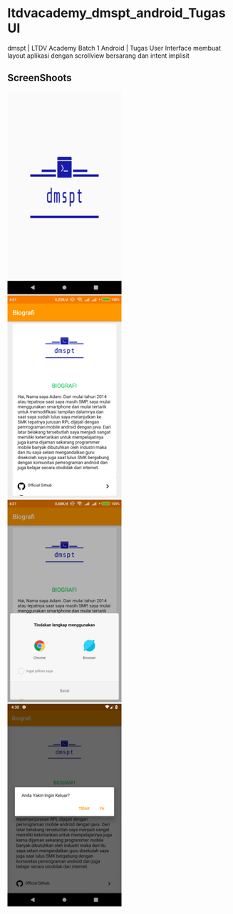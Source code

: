 # ltdvacademy_dmspt_android_TugasUI
dmspt | LTDV Academy Batch 1 Android | Tugas User Interface membuat layout aplikasi dengan scrollview bersarang dan intent implisit

## ScreenShoots
<img src="https://github.com/dmspt/ltdvacademy_dmspt_android_TugasUI/blob/master/Screenshoot/1.png" width=256/>&nbsp;
<img src="https://github.com/dmspt/ltdvacademy_dmspt_android_TugasUI/blob/master/Screenshoot/2.png" width=256/>&nbsp;
<img src="https://github.com/dmspt/ltdvacademy_dmspt_android_TugasUI/blob/master/Screenshoot/3.png" width=256/>&nbsp;
<img src="https://github.com/dmspt/ltdvacademy_dmspt_android_TugasUI/blob/master/Screenshoot/4.png" width=256/>&nbsp;
